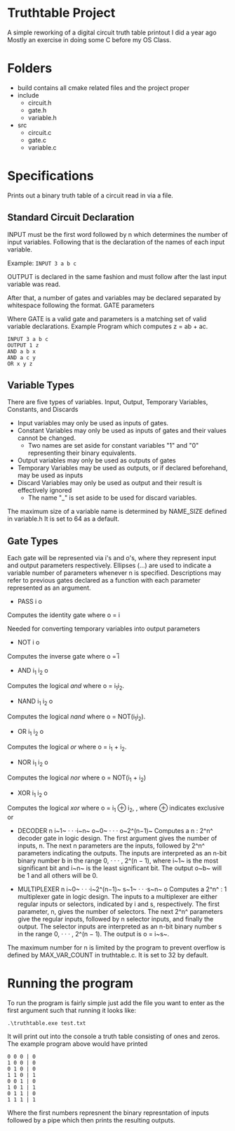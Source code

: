 # Truthtable Project

A simple reworking of a digital circuit truth table printout I did a year ago
Mostly an exercise in doing some C before my OS Class. 

# Folders
- build contains all cmake related files and the project proper
- include
  - circuit.h
  - gate.h
  - variable.h
- src
   - circuit.c
   - gate.c
   - variable.c

# Specifications
Prints out a binary truth table of a circuit read in via a file.

## Standard Circuit Declaration

INPUT must be the first word followed by n which determines the number of input variables.
Following that is the declaration of the names of each input variable.

Example:
`INPUT 3 a b c`

OUTPUT is declared in the same fashion and must follow after the last input variable was read.

After that, a number of gates and variables may be declared separated by whitespace following the format.
GATE parameters

Where GATE is a valid gate and parameters is a matching set of valid variable declarations.
Example Program which computes z = ab + ac.
```
INPUT 3 a b c
OUTPUT 1 z
AND a b x
AND a c y
OR x y z
```


## Variable Types
There are five types of variables. Input, Output, Temporary Variables, Constants, and Discards

- Input variables may only be used as inputs of gates.
- Constant Variables may only be used as inputs of gates and their values cannot be changed. 
  - Two names are set aside for constant variables "1" and "0" representing their binary equivalents.
- Output variables may only be used as outputs of gates
- Temporary Variables may be used as outputs, or if declared beforehand, may be used as inputs
- Discard Variables may only be used as output and their result is effectively ignored
  - The name "_" is set aside to be used for discard variables. 

The maximum size of a variable name is determined by NAME_SIZE defined in variable.h
It is set to 64 as a default.

## Gate Types

Each gate will be represented via i's and o's, where they represent input and output parameters respectively. Ellipses (...) are used to indicate a variable number of parameters whenever n is specified. Descriptions may refer to previous gates declared as a function with each parameter represented as an argument.

- PASS i o

Computes the identity gate where o = i

Needed for converting temporary variables into output parameters

- NOT i o
  
Computes the inverse gate where o = ̅i

- AND i<sub>1</sub> i<sub>2</sub> o
  
Computes the logical *and* where o = i<sub>1</sub>i<sub>2</sub>.

- NAND i<sub>1</sub> i<sub>2</sub> o

Computes the logical *nand* where o = NOT(i<sub>1</sub>i<sub>2</sub>).

- OR i<sub>1</sub> i<sub>2</sub> o
  
Computes the logical *or* where o = i<sub>1</sub> + i<sub>2</sub>.

- NOR i<sub>1</sub> i<sub>2</sub> o
  
Computes the logical *nor* where o = NOT(i<sub>1</sub> + i<sub>2</sub>)

- XOR i<sub>1</sub> i<sub>2</sub> o
  
Computes the logical *xor* where o = i<sub>1</sub> ⊕ i<sub>2</sub>, , where ⊕ indicates exclusive or

- DECODER n i~1~ · · ·i~n~ o~0~ · · · o~2^(n−1)~
Computes a n : 2^n^ decoder gate in logic design. 
The first argument gives the number of inputs, n. 
The next n parameters are the inputs, followed by 2^n^ parameters indicating the outputs. 
The inputs are interpreted as an n-bit binary number b in the range 0, · · · , 2^(n − 1), where i~1~ is the most significant bit and i~n~ is the least significant bit. 
The output o~b~ will be 1 and all others will be 0.

- MULTIPLEXER n i~0~ · · ·i~2^(n−1)~ s~1~ · · ·s~n~ o 
Computes a 2^n^ : 1 multiplexer gate in logic design. 
The inputs to a multiplexer are either regular inputs or selectors, indicated by i and s, respectively. 
The first parameter, n, gives the number of selectors. 
The next 2^n^ parameters give the regular inputs, followed by n selector inputs, and finally the output. 
The selector inputs are interpreted as an n-bit binary number s in the range 0, · · · , 2^(n − 1). 
The output is o = i~s~.

The maximum number for n is limited by the program to prevent overflow is defined by MAX_VAR_COUNT in truthtable.c. 
It is set to 32 by default.

# Running the program
To run the program is fairly simple just add the file you want to enter as the first argument such that running it looks like:

`.\truthtable.exe test.txt`

It will print out into the console a truth table consisting of ones and zeros.
The example program above would have printed
```
0 0 0 | 0
1 0 0 | 0
0 1 0 | 0
1 1 0 | 1
0 0 1 | 0
1 0 1 | 1 
0 1 1 | 0 
1 1 1 | 1
```
Where the first numbers represnent the binary represntation of inputs followed by a pipe which then prints the resulting outputs.
